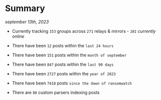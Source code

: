 
# Summary
_september 13th, 2023_

- Currently tracking `153` groups across `271` relays & mirrors - _`101` currently online_

- There have been `12` posts within the `last 24 hours`

- There have been `151` posts within the `month of september`

- There have been `847` posts within the `last 90 days`

- There have been `2727` posts within the `year of 2023`

- There have been `7418` posts `since the dawn of ransomwatch`

- There are `80` custom parsers indexing posts
